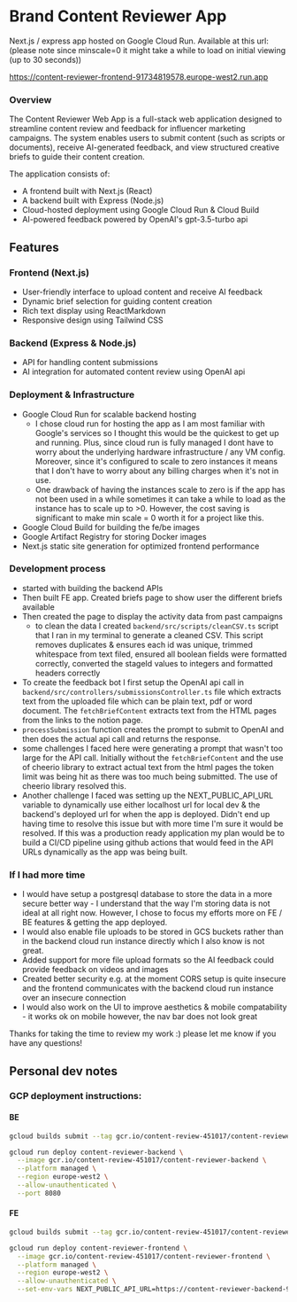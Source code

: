 # Brand Content Reviewer App


Next.js / express app hosted on Google Cloud Run. Available at this url:
(please note since minscale=0 it might take a while to load on initial viewing (up to 30 seconds))

https://content-reviewer-frontend-91734819578.europe-west2.run.app


### Overview
The Content Reviewer Web App is a full-stack web application designed to streamline content review and feedback for influencer marketing campaigns. The system enables users to submit content (such as scripts or documents), receive AI-generated feedback, and view structured creative briefs to guide their content creation.

The application consists of:
- A frontend built with Next.js (React)
- A backend built with Express (Node.js)
- Cloud-hosted deployment using Google Cloud Run & Cloud Build
- AI-powered feedback powered by OpenAI's gpt-3.5-turbo api


## Features
### Frontend (Next.js)
- User-friendly interface to upload content and receive AI feedback
- Dynamic brief selection for guiding content creation
- Rich text display using ReactMarkdown
- Responsive design using Tailwind CSS


### Backend (Express & Node.js)
- API for handling content submissions
- AI integration for automated content review using OpenAI api

### Deployment & Infrastructure
- Google Cloud Run for scalable backend hosting
  - I chose cloud run for hosting the app as I am most familiar with Google's services so I thought this would be the quickest to get up and running. Plus, since cloud run is fully managed I dont have to worry about the underlying hardware infrastructure / any VM config. Moreover, since it's configured to scale to zero instances it means that I don't have to worry about any billing charges when it's not in use. 
  - One drawback of having the instances scale to zero is if the app has not been used in a while sometimes it can take a while to load as the instance has to scale up to >0. However, the cost saving is significant to make min scale = 0 worth it for a project like this.
- Google Cloud Build for building the fe/be images
- Google Artifact Registry for storing Docker images
- Next.js static site generation for optimized frontend performance

### Development process
- started with building the backend APIs 
- Then built FE app. Created briefs page to show user the different briefs available
- Then created the page to display the activity data from past campaigns
  - to clean the data I created `backend/src/scripts/cleanCSV.ts` script that I ran in my terminal to generate a cleaned CSV. This script removes duplicates & ensures each id was unique, trimmed whitespace from text filed, ensured all boolean fields were formatted correctly, converted the stageId values to integers and formatted headers correctly
- To create the feedback bot I first setup the OpenAI api call in `backend/src/controllers/submissionsController.ts` file which extracts text from the uploaded file which can be plain text, pdf or word document. The `fetchBriefContent` extracts text from the HTML pages from the links to the notion page. 
- `processSubmission` function creates the prompt to submit to OpenAI and then does the actual api call and returns the response.
- some challenges I faced here were generating a prompt that wasn't too large for the API call. Initially without the `fetchBriefContent` and the use of cheerio library to extract actual text from the html pages the token limit was being hit as there was too much being submitted. The use of cheerio library resolved this.
- Another challenge I faced was setting up the NEXT_PUBLIC_API_URL variable to dynamically use either localhost url for local dev & the backend's deployed url for when the app is deployed. Didn't end up having time to resolve this issue but with more time I'm sure it would be resolved. If this was a production ready application my plan would be to build a CI/CD pipeline using github actions that would feed in the API URLs dynamically as the app was being built.


### If I had more time
- I would have setup a postgresql database to store the data in a more secure better way - I understand that the way I'm storing data is not ideal at all right now. However, I chose to focus my efforts more on FE / BE features & getting the app deployed. 
- I would also enable file uploads to be stored in GCS buckets rather than in the backend cloud run instance directly which I also know is not great. 
- Added support for more file upload formats so the AI feedback could provide feedback on videos and images
- Created better security e.g. at the moment CORS setup is quite insecure and the frontend communicates with the backend cloud run instance over an insecure connection
- I would also work on the UI to improve aesthetics & mobile compatability - it works ok on mobile however, the nav bar does not look great

Thanks for taking the time to review my work :) please let me know if you have any questions!

## Personal dev notes

### GCP deployment instructions:

#### BE
```bash
gcloud builds submit --tag gcr.io/content-review-451017/content-reviewer-backend

gcloud run deploy content-reviewer-backend \
  --image gcr.io/content-review-451017/content-reviewer-backend \
  --platform managed \
  --region europe-west2 \
  --allow-unauthenticated \
  --port 8080
```

#### FE

```bash
gcloud builds submit --tag gcr.io/content-review-451017/content-reviewer-frontend

gcloud run deploy content-reviewer-frontend \
  --image gcr.io/content-review-451017/content-reviewer-frontend \
  --platform managed \
  --region europe-west2 \
  --allow-unauthenticated \
  --set-env-vars NEXT_PUBLIC_API_URL=https://content-reviewer-backend-91734819578.europe-west2.run.app
```